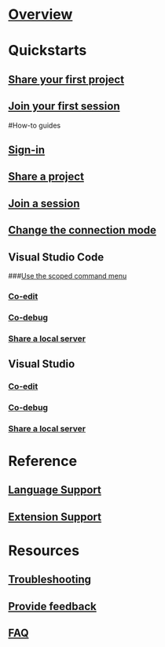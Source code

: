 # [Overview](../index.md)
# Quickstarts
## [Share your first project](quick-start-share.md)
## [Join your first session](quick-start-join.md)
#How-to guides
## [Sign-in](collab-session.md#sign-into-visual-studio-live-share)
## [Share a project](collab-session.md#share-a-project)
## [Join a session](collab-session.md#join-a-collaboration-session)
## [Change the connection mode](collab-session.md#change-the-connection-mode)
## Visual Studio Code

###[Use the scoped command menu](collab-vscode.md#use-the-scoped-command-menu)
### [Co-edit](collab-vscode.md#co-edit)
### [Co-debug](collab-vscode.md#co-debug)
### [Share a local server](collab-vscode.md#share-a-local-server)
## Visual Studio
### [Co-edit](collab-vs.md#co-edit)
### [Co-debug](collab-vs.md#co-debug)
### [Share a local server](collab-vs.md#share-a-local-server)
# Reference
## [Language Support](platform-support.md)
## [Extension Support](extensions.md)
# Resources
## [Troubleshooting](troubleshooting.md)
## [Provide feedback](support.md)
## [FAQ](https://aka.ms/vsls-faq)
